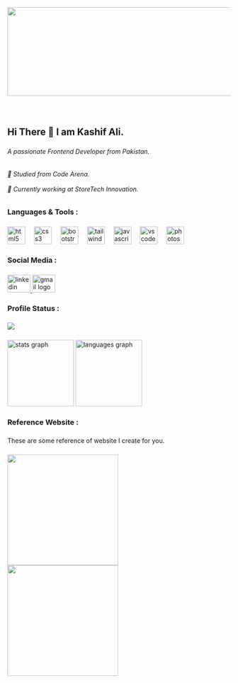 <div align="center">
  <img  width="750px" height="200px" style="object-fit: cover;" align="center" src="https://media.tenor.com/3bTxZ4HdrysAAAAd/pixels-neon.gif"  />
</div>

###

<br clear="both">

<h2 align="left">Hi There 👋 I am Kashif Ali.</h2>

###

<h6 align="left">A passionate Frontend Developer from Pakistan.<br><br><br>🏫 Studied from Code Arena.<br><br>🏢 Currently working at StoreTech Innovation.</h6>

###

<h3 align="left">Languages & Tools :</h3>

###

<div align="left">
  <img src="https://cdn.jsdelivr.net/gh/devicons/devicon/icons/html5/html5-original.svg" height="40" alt="html5 logo"  />
  <img width="12" />
  <img src="https://cdn.jsdelivr.net/gh/devicons/devicon/icons/css3/css3-original.svg" height="40" alt="css3 logo"  />
  <img width="12" />
  <img src="https://cdn.jsdelivr.net/gh/devicons/devicon/icons/bootstrap/bootstrap-original.svg" height="40" alt="bootstrap logo"  />
  <img width="12" />
  <img src="https://cdn.jsdelivr.net/gh/devicons/devicon/icons/tailwindcss/tailwindcss-original-wordmark.svg" height="40" alt="tailwindcss logo"  />
  <img width="12" />
  <img src="https://cdn.jsdelivr.net/gh/devicons/devicon/icons/javascript/javascript-original.svg" height="40" alt="javascript logo"  />
  <img width="12" />
  <img src="https://cdn.jsdelivr.net/gh/devicons/devicon/icons/vscode/vscode-original.svg" height="40" alt="vscode logo"  />
  <img width="12" />
  <img src="https://cdn.jsdelivr.net/gh/devicons/devicon/icons/photoshop/photoshop-plain.svg" height="40" alt="photoshop logo"  />
</div>

###

<h3 align="left">Social Media :</h3>

###

<div align="left">
  <a href="http://www.linkedin.com/in/kashif-alyy-803419309" target="_blank">
    <img src="https://raw.githubusercontent.com/maurodesouza/profile-readme-generator/master/src/assets/icons/social/linkedin/default.svg" width="52" height="40" alt="linkedin logo"  />
  </a>
  <a href="alyyk82@gmail.com" target="_blank">
    <img src="https://raw.githubusercontent.com/maurodesouza/profile-readme-generator/master/src/assets/icons/social/gmail/default.svg" width="52" height="40" alt="gmail logo"  />
  </a>
</div>

###

<h3 align="left">Profile Status :</h3>

###

<div align="left">
  <img src="https://visitor-badge.laobi.icu/badge?page_id=kashifalii.kashifalii&left_color=grey&right_color=chocolate&left_text=Visitors"  />
</div>

###

<div align="left">
  <img src="https://github-readme-stats.vercel.app/api?username=kashifalii&hide_title=false&hide_rank=false&show_icons=true&include_all_commits=true&count_private=true&disable_animations=false&theme=dracula&locale=en&hide_border=false&order=1" height="150" alt="stats graph"  />
  <img src="https://github-readme-stats.vercel.app/api/top-langs?username=kashifalii&locale=en&hide_title=false&layout=compact&card_width=320&langs_count=5&theme=dracula&hide_border=false&order=2" height="150" alt="languages graph"  />
</div>

###

<h3 align="left">Reference Website :</h3>

###

<p align="left">These are some reference of website I create for you.</p>

###

<img align="left" height="250" src="https://media.smallbiztrends.com/2021/08/elementor-templates-for-your-website.png"  />

###

<img align="left" height="250" src="https://downloadpsd.cc/wp-content/uploads/2018/12/Dark-Portfolio-Website-Template.jpg"  />

###
